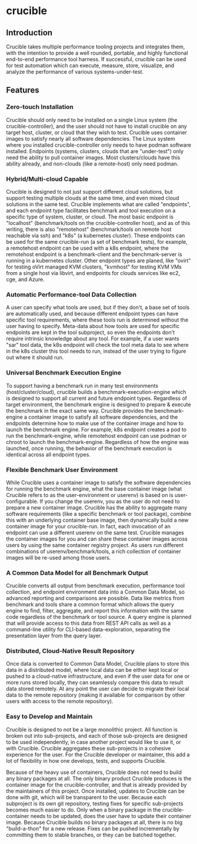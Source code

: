 # crucible

## Introduction

Crucible takes multiple performance tooling projects and integrates them, with the intention to provide a well rounded, portable, and highly functional end-to-end performance tool harness. If successful, crucible can be used for test automation which can execute, measure, store, visualize, and analyze the performance of various systems-under-test.

## Features

### Zero-touch Installation

Crucible should only need to be installed on a single Linux system (the crucible-controller), and the user should not have to install crucible on any target host, cluster, or cloud that they wish to test. Crucible uses container images to satisfy nearly all software dependencies. The Linux system where you installed crucible-controller only needs to have podman software installed. Endpoints (systems, clusters, clouds that are "under-test") only need the ability to pull container images. Most clusters/clouds have this ability already, and non-clouds (like a remote-host) only need podman.

### Hybrid/Multi-cloud Capable

Crucible is designed to not just support different cloud solutions, but support testing multiple clouds at the same time, and even mixed cloud solutions in the same test. Crucible implements what are called "endpoints", and each endpoint type facilitates benchmark and tool execution on a specific type of system, cluster, or cloud. The most basic endpoint is "localhost" (benchmark/tools on the crucible-controller host), and as of this writing, there is also "remotehost" (benchmark/tools on remote host reachable via ssh) and "k8s" (a kubernetes cluster). These endpoints can be used for the same crucible-run (a set of benchmark tests), for example, a remotehost endpoint can be used with a k8s endpoint, where the remotehost endpoint is a benchmark-client and the benchmark-server is running in a kubernetes cluster. Other endpoint types are planed, like "ovirt" for testing oVirt managed KVM clusters, "kvmhost" for testing KVM VMs from a single host via libvirt, and endpoints for clouds services like ec2, cge, and Azure.

### Automatic Performance-tool Data Collection

A user can specify what tools are used, but if they don't, a base set of tools are automatically used, and because different endpoint types can have specific tool requirements, where these tools run is determined without the user having to specify. Meta-data about how tools are used for specific endpoints are kept in the tool subproject, so even the endpoints don't require intrinsic knowledge about any tool. For example, if a user wants "sar" tool data, the k8s endpoint will check the tool meta data to see where in the k8s cluster this tool needs to run, instead of the user trying to figure out where it should run.

### Universal Benchmark Execution Engine

To support having a benchmark run in many test environments (host/cluster/cloud), crucible builds a benchmark-execution-engine which is designed to support all current and future endpoint types. Regardless of target environment, the benchmark engine is designed to prepare & execute the benchmark in the exact same way. Crucible provides the benchmark-engine a container image to satisfy all software dependencies, and the endpoints determine how to make use of the container image and how to launch the benchmark engine. For example, k8s endpoint creates a pod to run the benchmark-engine, while remotehost endpoint can use podman or chroot to launch the benchmark-engine. Regardless of how the engine was launched, once running, the behavior of the benchmark execution is identical across all endpoint types.

### Flexible Benchmark User Environment

While Crucible uses a container image to satisfy the software dependencies for running the benchmark engine, what the base container image (what Crucible refers to as the user-environment or userenv) is based on is user-configurable. If you change the userenv, you as the user do not need to prepare a new container image. Crucible has the ability to aggregate many software requirements (like a specific benchmark or tool package), combine this with an underlying container base image, then dynamically build a new container image for your crucible-run. In fact, each invocation of an endpoint can use a different userenv on the same test. Crucible manages the container images for you and can share these container images across users by using the same container registry project. As users run different combinations of userenv/benchmark/tools, a rich collection of container images will be re-used among those users.

### A Common Data Model for all Benchmark Output

Crucible converts all output from benchmark execution, performance tool collection, and endpoint environment data into a Common Data Model, so advanced reporting and comparisons are possible. Data like metrics from benchmark and tools share a common format which allows the query engine to find, filter, aggregate, and report this information with the same code regardless of the benchmark or tool source. A query engine is planned that will provide access to this data from REST API calls as well as a command-line utility for CLI-based data-exploration, separating the presentation layer from the query layer.

### Distributed, Cloud-Native Result Repository

Once data is converted to Common Data Model, Crucible plans to store this data in a distributed model, where local data can be either kept local or pushed to a cloud-native infrastructure, and even if the user data for one or more runs stored locally, they can seamlessly compare this data to result data stored remotely. At any point the user can decide to migrate their local data to the remote repository (making it available for comparison by other users with access to the remote repository).

### Easy to Develop and Maintain

Crucible is designed to not be a large monolithic project. All function is broken out into sub-projects, and each of those sub-projects are designed to be used independently, in case another project would like to use it, or with Crucible. Crucible aggregates these sub-projects in a cohesive experience for the user. For the Crucible developer or maintainer, this add a lot of flexibility in how one develops, tests, and supports Crucible.

Because of the heavy use of containers, Crucible does not need to build any binary packages at all. The only binary product Crucible produces is the container image for the crucible-controller, and that is already provided by the maintainers of this project. Once installed, updates to Crucible can be done with git, which will be transparent to the user. Because each subproject is its own git repository, testing fixes for specific sub-projects becomes much easier to do. Only when a binary package in the crucible-container needs to be updated, does the user have to update their container image. Because Crucible builds no binary packages at all, there is no big "build-a-thon" for a new release. Fixes can be pushed incrementally by committing them to stable branches, or they can be batched together.
